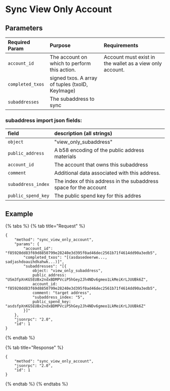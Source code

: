 # Sync View Only Account

## Parameters

| Required Param | Purpose | Requirements |
| :--- | :--- | :--- |
| `account_id` | The account on which to perform this action. | Account must exist in the wallet as a view only account. |
| `completed_txos` | signed txos. A array of tuples (txoID, KeyImage) | |
| `subaddresses` | The subaddress to sync | |

### subaddress import json fields:
| field | description (all strings) |
| :--- | :--- |
| `object` | "view_only_subaddress" |
| `public_address` |A b58 encoding of the public address materials |
| `account_id` | The account that owns this subaddress |
| `comment` | Additional data associated with this address. |
| `subaddress_index` | The index of this address in the subaddress space for the account |
| `public_spend_key` | The public spend key for this addres |

## Example

{% tabs %}
{% tab title="Request" %}
```
{
    "method": "sync_view_only_account",
    "params": {
        "account_id": "f85920dd83f69d8850799e28240e3d395f0ad46dec2561b71f4614dd90a3edb5",
        "completed_txos": "[(asdasedeerwe..., sadjashdoauihdkahwk...)]",
        "subaddresses": "[{
            object: "view_only_subaddress",
            public_address: "USm3fpXnKG5EUBx2ndxBDMPVciP5hGey2Jh4NDv6gmeo1LkMeiKrLJUUBk6Z",
            account_id: "f85920dd83f69d8850799e28240e3d395f0ad46dec2561b71f4614dd90a3edb5",
            comment: "target address",
            "subaddress_index: "5",
            public_spend_key: "asdsfpXnKG5EUBx2ndxBDMPVciP5hGey2Jh4NDv6gmeo1LkMeiKrLJUUBk6Z"
        }]"
    },
    "jsonrpc": "2.0",
    "id": 1
}
```
{% endtab %}

{% tab title="Response" %}
```
{
    "method": "sync_view_only_account",
    "jsonrpc": "2.0",
    "id": 1
}
```
{% endtab %}
{% endtabs %}
